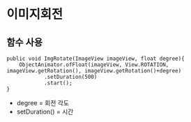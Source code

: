 이미지회전
===

함수 사용
---
    public void ImgRotate(ImageView imageView, float degree){
		ObjectAnimator.ofFloat(imageView, View.ROTATION, imageView.getRotation(), imageView.getRotation()+degree)
				.setDuration(500)
				.start();
	}
  
* degree = 회전 각도
* setDuration() = 시간
